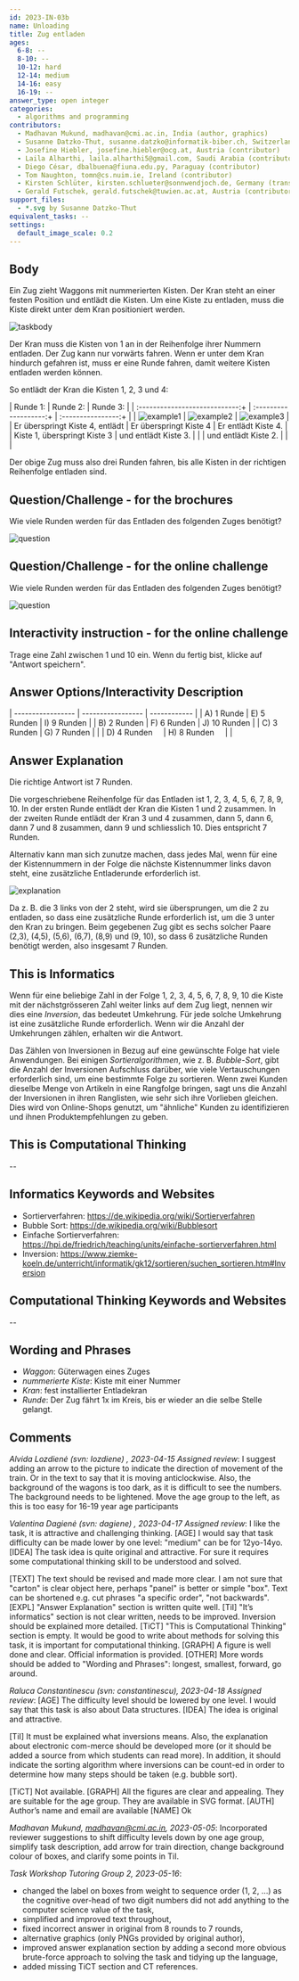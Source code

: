 ```yaml
---
id: 2023-IN-03b
name: Unloading
title: Zug entladen
ages:
  6-8: --
  8-10: --
  10-12: hard
  12-14: medium
  14-16: easy
  16-19: --
answer_type: open integer
categories:
  - algorithms and programming
contributors:
  - Madhavan Mukund, madhavan@cmi.ac.in, India (author, graphics)
  - Susanne Datzko-Thut, susanne.datzko@informatik-biber.ch, Switzerland (graphics, contributor)
  - Josefine Hiebler, josefine.hiebler@ocg.at, Austria (contributor)
  - Laila Alharthi, laila.alharthi5@gmail.com, Saudi Arabia (contributor)
  - Diego César, dbalbuena@fiuna.edu.py, Paraguay (contributor)
  - Tom Naughton, tomn@cs.nuim.ie, Ireland (contributor)
  - Kirsten Schlüter, kirsten.schlueter@sonnwendjoch.de, Germany (translation from English into German)
  - Gerald Futschek, gerald.futschek@tuwien.ac.at, Austria (contributor)
support_files:
  - *.svg by Susanne Datzko-Thut
equivalent_tasks: --
settings:
  default_image_scale: 0.2
---
```



## Body

Ein Zug zieht Waggons mit nummerierten Kisten. Der Kran steht an einer festen Position und entlädt die Kisten. Um eine Kiste zu entladen, muss die Kiste direkt unter dem Kran positioniert werden.

![taskbody](graphics/2023-IN-03b-taskbody.svg)

Der Kran muss die Kisten von 1 an in der Reihenfolge ihrer Nummern entladen. Der Zug kann nur vorwärts fahren. Wenn er unter dem Kran hindurch gefahren ist, muss er eine Runde fahren, damit weitere Kisten entladen werden können.

So entlädt der Kran die Kisten 1, 2, 3 und 4:

| Runde 1:                        | Runde 2:               | Runde 3:            |
| :----------------------------:+ | :-------------------:+ | :----------------:+ |
| ![example1]                     | ![example2]            | ![example3]         |
| Er überspringt Kiste 4, entlädt | Er überspringt Kiste 4 | Er entlädt Kiste 4. |
| Kiste 1, überspringt Kiste 3    | und entlädt Kiste 3.   |                     |
| und entlädt Kiste 2.            |                        |                     |

[example1]: graphics/2023-IN-03b-example1.svg "Runde 1, Kiste 1 und 2"
[example2]: graphics/2023-IN-03b-example2.svg "Runde 2, Kiste 3"
[example3]: graphics/2023-IN-03b-example3.svg "Runde 3, Kiste 4"

Der obige Zug muss also drei Runden fahren, bis alle Kisten in der richtigen Reihenfolge entladen sind.


## Question/Challenge - for the brochures

Wie viele Runden werden für das Entladen des folgenden Zuges benötigt?

![question](graphics/2023-IN-03b-question.svg)


## Question/Challenge - for the online challenge

Wie viele Runden werden für das Entladen des folgenden Zuges benötigt?

![question](graphics/2023-IN-03b-question.svg)

## Interactivity instruction - for the online challenge

Trage eine Zahl zwischen 1 und 10 ein. Wenn du fertig bist, klicke auf "Antwort speichern".


## Answer Options/Interactivity Description

| ----------------- | ----------------- | ------------ |
| A) 1 Runde        | E) 5 Runden       | I) 9 Runden  |
| B) 2 Runden       | F) 6 Runden       | J) 10 Runden |
| C) 3 Runden       | G) 7 Runden       |              |
| D) 4 Runden $~~~$ | H) 8 Runden $~~~$ |              |


## Answer Explanation

Die richtige Antwort ist 7 Runden.

Die vorgeschriebene Reihenfolge für das Entladen ist 1, 2, 3, 4, 5, 6, 7, 8, 9, 10. In der ersten Runde entlädt der Kran die Kisten 1 und 2 zusammen. In der zweiten Runde entlädt der Kran 3 und 4 zusammen, dann 5, dann 6, dann 7 und 8 zusammen, dann 9 und schliesslich 10. Dies entspricht 7 Runden.

Alternativ kann man sich zunutze machen, dass jedes Mal, wenn für eine der Kistennummern in der Folge die nächste Kistennummer links davon steht, eine zusätzliche Entladerunde erforderlich ist. 

![explanation](graphics/2023-IN-03b-explanation.svg "Erklärung")

Da z. B. die 3 links von der 2 steht, wird sie übersprungen, um die 2 zu entladen, so dass eine zusätzliche Runde erforderlich ist, um die 3 unter den Kran zu bringen. Beim gegebenen Zug gibt es sechs solcher Paare (2,3), (4,5), (5,6), (6,7), (8,9) und (9, 10), so dass 6 zusätzliche Runden benötigt werden, also insgesamt 7 Runden.

## This is Informatics

Wenn für eine beliebige Zahl in der Folge 1, 2, 3, 4, 5, 6, 7, 8, 9, 10 die Kiste mit der nächstgrösseren Zahl weiter links auf dem Zug liegt, nennen wir dies eine _Inversion_, das bedeutet Umkehrung. Für jede solche Umkehrung ist eine zusätzliche Runde erforderlich. Wenn wir die Anzahl der Umkehrungen zählen, erhalten wir die Antwort.

Das Zählen von Inversionen in Bezug auf eine gewünschte Folge hat viele Anwendungen. Bei einigen _Sortieralgorithmen_, wie z. B. _Bubble-Sort_, gibt die Anzahl der Inversionen Aufschluss darüber, wie viele Vertauschungen erforderlich sind, um eine bestimmte Folge zu sortieren. Wenn zwei Kunden dieselbe Menge von Artikeln in eine Rangfolge bringen, sagt uns die Anzahl der Inversionen in ihren Ranglisten, wie sehr sich ihre Vorlieben gleichen. Dies wird von Online-Shops genutzt, um "ähnliche" Kunden zu identifizieren und ihnen Produktempfehlungen zu geben.


## This is Computational Thinking

--


## Informatics Keywords and Websites

 - Sortierverfahren: https://de.wikipedia.org/wiki/Sortierverfahren
 - Bubble Sort: https://de.wikipedia.org/wiki/Bubblesort
 - Einfache Sortierverfahren: https://hpi.de/friedrich/teaching/units/einfache-sortierverfahren.html
 - Inversion: https://www.ziemke-koeln.de/unterricht/informatik/gk12/sortieren/suchen_sortieren.htm#Inversion


## Computational Thinking Keywords and Websites

--


## Wording and Phrases

 - _Waggon_: Güterwagen eines Zuges
 - _nummerierte Kiste_: Kiste mit einer Nummer 
 - _Kran_: fest installierter Entladekran
 - _Runde_: Der Zug fährt 1x im Kreis, bis er wieder an die selbe Stelle gelangt.


## Comments

_Alvida Lozdienė (svn: lozdiene) , 2023-04-15 Assigned review_: I suggest adding an arrow to the picture to indicate the direction of movement of the train. Or in the text to say that it is moving anticlockwise. Also, the background of the wagons is too dark, as it is difficult to see the numbers. The background needs to be lightened. Move the age group to the left, as this is too easy for 16-19 year age participants

_Valentina Dagienė (svn: dagiene) , 2023-04-17 Assigned review_: I like the task, it is attractive and challenging thinking. [AGE] I would say that task difficulty can be made lower by one level: "medium" can be for 12yo-14yo. [IDEA] The task idea is quite original and attractive. For sure it requires some computational thinking skill to be understood and solved.

[TEXT] The text should be revised and made more clear. I am not sure that "carton" is clear object here, perhaps "panel" is better or simple "box". Text can be shortened e.g. cut phrases "a specific order", "not backwards". [EXPL] "Answer Explanation" section is written quite well. [TiI] "It’s informatics" section is not clear written, needs to be improved. Inversion should be explained more detailed. [TiCT] "This is Computational Thinking" section is empty. It would be good to write about methods for solving this task, it is important for computational thinking. [GRAPH] A figure is well done and clear. Official information is provided. [OTHER] More words should be added to "Wording and Phrases": longest, smallest, forward, go around.

_Raluca Constantinescu (svn: constantinescu), 2023-04-18 Assigned review_:
 [AGE] The difficulty level should be lowered by one level. I would say that this task is also about Data structures. [IDEA] The idea is original and attractive.

[TiI] It must be explained what inversions means. Also, the explanation about electronic com-merce should be developed more (or it should be added a source from which students can read more). In addition, it should indicate the sorting algorithm where inversions can be count-ed in order to determine how many steps should be taken (e.g. bubble sort).

[TiCT] Not available. [GRAPH] All the figures are clear and appealing. They are suitable for the age group. They are available in SVG format. [AUTH] Author’s name and email are available [NAME] Ok

_Madhavan Mukund, madhavan@cmi.ac.in, 2023-05-05_: Incorporated reviewer suggestions to shift difficulty levels down by one age group, simplify task description, add arrow for train direction, change background colour of boxes, and clarify some points in TiI.

_Task Workshop Tutoring Group 2, 2023-05-16_: 
- changed the label on boxes from weight to sequence order (1, 2, …) as the cognitive over-head of two digit numbers did not add anything to the computer science value of the task,
- simplified and improved text throughout,
- fixed incorrect answer in original from 8 rounds to 7 rounds,
- alternative graphics (only PNGs provided by original author),
- improved answer explanation section by adding a second more obvious brute-force approach to solving the task and tidying up the language,
- added missing TiCT section and CT references.
